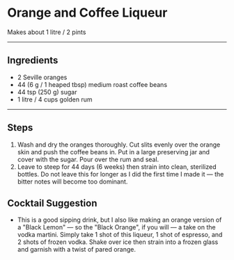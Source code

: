 # Orange and Coffee Liqueur

Makes about 1 litre / 2 pints

---

## Ingredients

* 2 Seville oranges
* 44 (6 g / 1 heaped tbsp) medium roast coffee beans
* 44 tsp (250 g) sugar 
* 1 litre / 4 cups golden rum

---

## Steps

1.  Wash and dry the oranges thoroughly. Cut slits evenly over the orange skin and push the coffee beans in. Put in a large preserving jar and cover with the sugar. Pour over the rum and seal.
2.  Leave to steep for 44 days (6 weeks) then strain into clean, sterilized bottles. Do not leave this for longer as I did the first time I made it — the bitter notes will become too dominant.

## Cocktail Suggestion
* This is a good sipping drink, but I also like making an orange version of a "Black Lemon" — so the "Black Orange", if you will — a take on the vodka martini. Simply take 1 shot of this liqueur, 1 shot of espresso, and 2 shots of frozen vodka. Shake over ice then strain into a frozen glass and garnish with a twist of pared orange.
